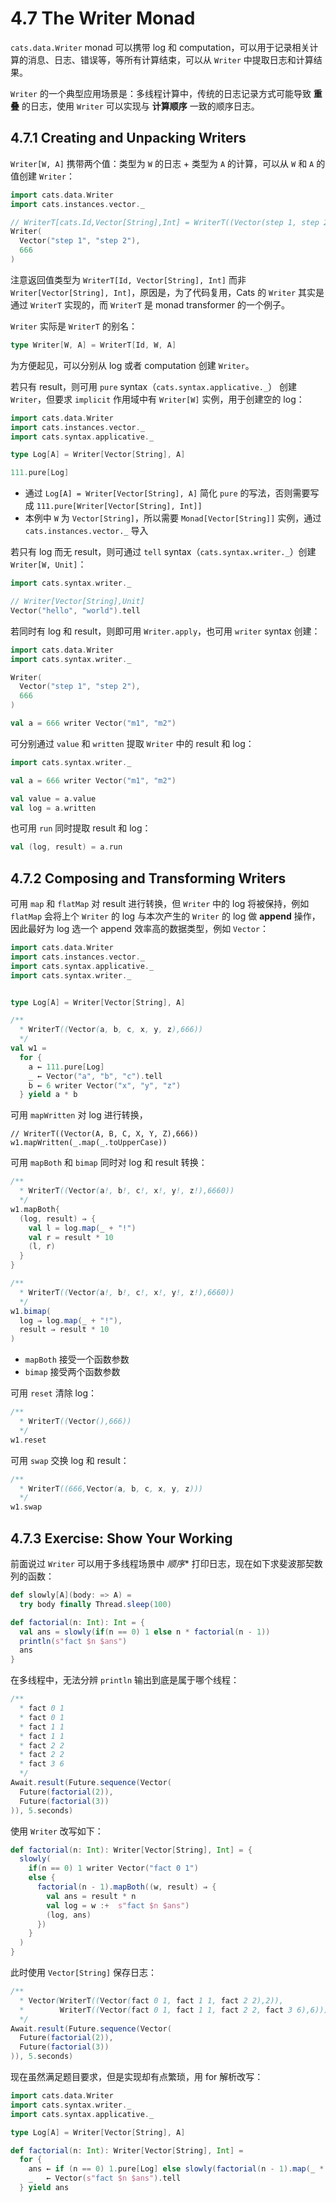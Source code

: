 # 4.7 The Writer Monad

`cats.data.Writer` monad 可以携带 log 和 computation，可以用于记录相关计算的消息、日志、错误等，等所有计算结束，可以从 `Writer` 中提取日志和计算结果。

`Writer` 的一个典型应用场景是：多线程计算中，传统的日志记录方式可能导致 **重叠** 的日志，使用 `Writer` 可以实现与 **计算顺序** 一致的顺序日志。

## 4.7.1 Creating and Unpacking Writers

`Writer[W, A]` 携带两个值：类型为 `W` 的日志 + 类型为 `A` 的计算，可以从 `W` 和 `A` 的值创建 `Writer`：

```Scala
import cats.data.Writer
import cats.instances.vector._

// WriterT[cats.Id,Vector[String],Int] = WriterT((Vector(step 1, step 2),666))
Writer(
  Vector("step 1", "step 2"),
  666
)
```

注意返回值类型为 `WriterT[Id, Vector[String], Int]` 而非 `Writer[Vector[String], Int]`，原因是，为了代码复用，Cats 的 `Writer` 其实是通过 `WriterT` 实现的，而 `WriterT` 是 monad transformer 的一个例子。

`Writer` 实际是 `WriterT` 的别名：

```Scala
type Writer[W, A] = WriterT[Id, W, A]
```

为方便起见，可以分别从 log 或者 computation 创建 `Writer`。

若只有 result，则可用 `pure` syntax（`cats.syntax.applicative._`） 创建 `Writer`，但要求 `implicit` 作用域中有 `Writer[W]` 实例，用于创建空的 log：

```Scala
import cats.data.Writer
import cats.instances.vector._
import cats.syntax.applicative._

type Log[A] = Writer[Vector[String], A]

111.pure[Log]
```
* 通过 `Log[A] = Writer[Vector[String], A]` 简化 `pure` 的写法，否则需要写成 `111.pure[Writer[Vector[String], Int]]`
* 本例中 `W` 为 `Vector[String]`，所以需要 `Monad[Vector[String]]` 实例，通过 `cats.instances.vector._` 导入

若只有 log 而无 result，则可通过 `tell` syntax（`cats.syntax.writer._`）创建 `Writer[W, Unit]`：

```Scala
import cats.syntax.writer._

// Writer[Vector[String],Unit]
Vector("hello", "world").tell
```

若同时有 log 和 result，则即可用 `Writer.apply`，也可用 `writer` syntax 创建：

```Scala
import cats.data.Writer
import cats.syntax.writer._

Writer(
  Vector("step 1", "step 2"),
  666
)

val a = 666 writer Vector("m1", "m2")
```

可分别通过 `value` 和 `written` 提取 `Writer` 中的 result 和 log：

```Scala
import cats.syntax.writer._

val a = 666 writer Vector("m1", "m2")

val value = a.value
val log = a.written
```

也可用 `run` 同时提取 result 和 log：

```Scala
val (log, result) = a.run
```

## 4.7.2 Composing and Transforming Writers

可用 `map` 和 `flatMap` 对 result 进行转换，但 `Writer` 中的 log 将被保持，例如 `flatMap` 会将上个 `Writer` 的 log 与本次产生的 `Writer` 的 log 做 **append** 操作，因此最好为 log 选一个 append 效率高的数据类型，例如 `Vector`：

```Scala
import cats.data.Writer
import cats.instances.vector._
import cats.syntax.applicative._
import cats.syntax.writer._


type Log[A] = Writer[Vector[String], A]

/**
  * WriterT((Vector(a, b, c, x, y, z),666))
  */
val w1 =
  for {
    a ← 111.pure[Log]
    _ ← Vector("a", "b", "c").tell
    b ← 6 writer Vector("x", "y", "z")
  } yield a * b
```

可用 `mapWritten` 对 log 进行转换，


```
// WriterT((Vector(A, B, C, X, Y, Z),666))
w1.mapWritten(_.map(_.toUpperCase))
```

可用 `mapBoth` 和 `bimap` 同时对 log 和 result 转换：

```Scala
/**
  * WriterT((Vector(a!, b!, c!, x!, y!, z!),6660))
  */
w1.mapBoth{
  (log, result) ⇒ {
    val l = log.map(_ + "!")
    val r = result * 10
    (l, r)
  }
}

/**
  * WriterT((Vector(a!, b!, c!, x!, y!, z!),6660))
  */
w1.bimap(
  log ⇒ log.map(_ + "!"),
  result ⇒ result * 10
)
```
* `mapBoth` 接受一个函数参数
* `bimap` 接受两个函数参数

可用 `reset` 清除 log：

```Scala
/**
  * WriterT((Vector(),666))
  */
w1.reset
```

可用 `swap` 交换 log 和 result：

```Scala
/**
  * WriterT((666,Vector(a, b, c, x, y, z)))
  */
w1.swap
```

## 4.7.3 Exercise: Show Your Working

前面说过 `Writer` 可以用于多线程场景中 *顺序** 打印日志，现在如下求斐波那契数列的函数：

```Scala
def slowly[A](body: => A) =
  try body finally Thread.sleep(100)

def factorial(n: Int): Int = {
  val ans = slowly(if(n == 0) 1 else n * factorial(n - 1))
  println(s"fact $n $ans")
  ans
}
```

在多线程中，无法分辨 `println` 输出到底是属于哪个线程：

```Scala
/**
  * fact 0 1
  * fact 0 1
  * fact 1 1
  * fact 1 1
  * fact 2 2
  * fact 2 2
  * fact 3 6
  */
Await.result(Future.sequence(Vector(
  Future(factorial(2)),
  Future(factorial(3))
)), 5.seconds)
```

使用 `Writer` 改写如下：

```Scala
def factorial(n: Int): Writer[Vector[String], Int] = {
  slowly(
    if(n == 0) 1 writer Vector("fact 0 1")
    else {
      factorial(n - 1).mapBoth((w, result) ⇒ {
        val ans = result * n
        val log = w :+  s"fact $n $ans")
        (log, ans)
      })
    }
  )
}
```

此时使用 `Vector[String]` 保存日志：

```Scala
/**
  * Vector(WriterT((Vector(fact 0 1, fact 1 1, fact 2 2),2)), 
  *        WriterT((Vector(fact 0 1, fact 1 1, fact 2 2, fact 3 6),6)))
  */
Await.result(Future.sequence(Vector(
  Future(factorial(2)),
  Future(factorial(3))
)), 5.seconds)
```

现在虽然满足题目要求，但是实现却有点繁琐，用 for 解析改写：

```Scala
import cats.data.Writer
import cats.syntax.writer._
import cats.syntax.applicative._

type Log[A] = Writer[Vector[String], A]

def factorial(n: Int): Writer[Vector[String], Int] =
  for {
    ans ← if (n == 0) 1.pure[Log] else slowly(factorial(n - 1).map(_ * n))
    _   ← Vector(s"fact $n $ans").tell
  } yield ans
```
